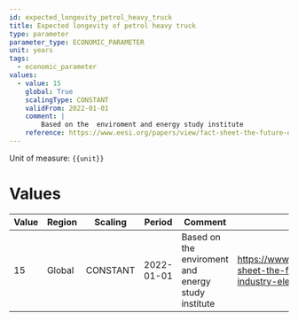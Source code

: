 ```yaml
---
id: expected_longevity_petrol_heavy_truck
title: Expected longevity of petrol heavy truck
type: parameter
parameter_type: ECONOMIC_PARAMETER
unit: years
tags:
  - economic_parameter
values:
  - value: 15
    global: True
    scalingType: CONSTANT
    validFrom: 2022-01-01
    comment: |
        Based on the  enviroment and energy study institute
    reference: https://www.eesi.org/papers/view/fact-sheet-the-future-of-the-trucking-industry-electric-semi-trucks-2023
---
```



Unit of measure: `{{unit}}`


# Values


| Value | Region | Scaling | Period | Comment | Reference |
|-------|--------|---------|--------|---------|-----------|
| 15 | Global | CONSTANT | 2022-01-01 | Based on the  enviroment and energy study institute | https://www.eesi.org/papers/view/fact-sheet-the-future-of-the-trucking-industry-electric-semi-trucks-2023 |


